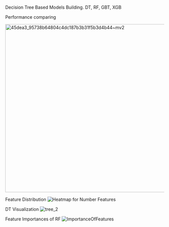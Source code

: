 Decision Tree Based Models Building. 
DT, RF, GBT, XGB

Performance comparing

<img width="532" alt="45dea3_95738b64804c4dc187b3b31f5b3d4b44~mv2" src="https://github.com/Frank42311/Decision-Tree-Models/assets/137829542/9aae30aa-099c-4eed-a7d2-d54e5c2be501">

Feature Distribution
![Heatmap for Number Features](https://github.com/Frank42311/Decision-Tree-Models/assets/137829542/e9f4edae-d1fe-4012-b8c2-d3486af5e101)

DT Visualization
![tree_2](https://github.com/Frank42311/Decision-Tree-Models/assets/137829542/1d38a7bb-25f2-4a2d-8814-8c2eda4c15b4)

Feature Importances of RF
![ImportanceOfFeatures](https://github.com/Frank42311/Decision-Tree-Models/assets/137829542/6ad36090-52c6-432e-9f5d-3eb8eb664dcc)

